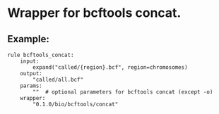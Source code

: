 # Wrapper for bcftools concat.

## Example:

```
rule bcftools_concat:
    input:
        expand("called/{region}.bcf", region=chromosomes)
    output:
        "called/all.bcf"
    params:
        ""  # optional parameters for bcftools concat (except -o)
    wrapper:
        "0.1.0/bio/bcftools/concat"
```
